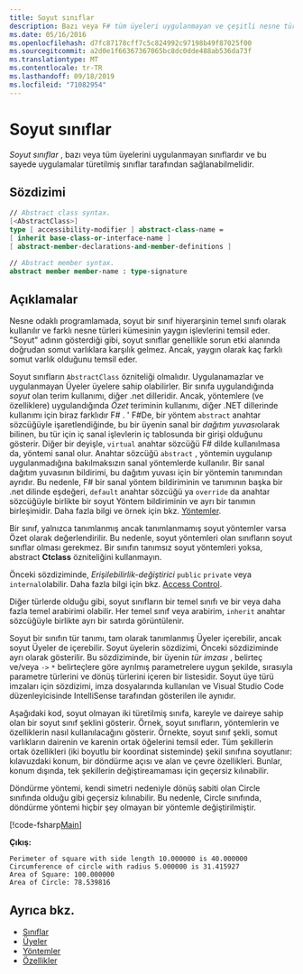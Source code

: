 ```yaml
---
title: Soyut sınıflar
description: Bazı veya F# tüm üyeleri uygulanmayan ve çeşitli nesne türleri kümesinin yaygın işlevlerini temsil eden soyut sınıflar hakkında bilgi edinin.
ms.date: 05/16/2016
ms.openlocfilehash: d7fc87178cff7c5c824992c97198b49f87025f00
ms.sourcegitcommit: a2d0e1f66367367065bc8dc0dde488ab536da73f
ms.translationtype: MT
ms.contentlocale: tr-TR
ms.lasthandoff: 09/18/2019
ms.locfileid: "71082954"
---
```

# <a name="abstract-classes"></a>Soyut sınıflar

*Soyut sınıflar* , bazı veya tüm üyelerini uygulanmayan sınıflardır ve bu sayede uygulamalar türetilmiş sınıflar tarafından sağlanabilmelidir.

## <a name="syntax"></a>Sözdizimi

```fsharp
// Abstract class syntax.
[<AbstractClass>]
type [ accessibility-modifier ] abstract-class-name =
[ inherit base-class-or-interface-name ]
[ abstract-member-declarations-and-member-definitions ]

// Abstract member syntax.
abstract member member-name : type-signature
```

## <a name="remarks"></a>Açıklamalar

Nesne odaklı programlamada, soyut bir sınıf hiyerarşinin temel sınıfı olarak kullanılır ve farklı nesne türleri kümesinin yaygın işlevlerini temsil eder. "Soyut" adının gösterdiği gibi, soyut sınıflar genellikle sorun etki alanında doğrudan somut varlıklara karşılık gelmez. Ancak, yaygın olarak kaç farklı somut varlık olduğunu temsil eder.

Soyut sınıfların `AbstractClass` özniteliği olmalıdır. Uygulanamazlar ve uygulanmayan Üyeler üyelere sahip olabilirler. Bir sınıfa uygulandığında *soyut* olan terim kullanımı, diğer .net dilleridir. Ancak, yöntemlere (ve özelliklere) uygulandığında *Özet* teriminin kullanımı, diğer .NET dillerinde kullanımı için biraz farklıdır F# . ' F#De, bir yöntem `abstract` anahtar sözcüğüyle işaretlendiğinde, bu bir üyenin sanal bir *dağıtım yuvası*olarak bilinen, bu tür için iç sanal işlevlerin iç tablosunda bir girişi olduğunu gösterir. Diğer bir deyişle, `virtual` anahtar sözcüğü F# dilde kullanılmasa da, yöntemi sanal olur. Anahtar sözcüğü `abstract` , yöntemin uygulanıp uygulanmadığına bakılmaksızın sanal yöntemlerde kullanılır. Bir sanal dağıtım yuvasının bildirimi, bu dağıtım yuvası için bir yöntemin tanımından ayrıdır. Bu nedenle, F# bir sanal yöntem bildiriminin ve tanımının başka bir .net dilinde eşdeğeri, `default` anahtar sözcüğü ya `override` da anahtar sözcüğüyle birlikte bir soyut Yöntem bildiriminin ve ayrı bir tanımın birleşimidir. Daha fazla bilgi ve örnek için bkz. [Yöntemler](./members/methods.md).

Bir sınıf, yalnızca tanımlanmış ancak tanımlanmamış soyut yöntemler varsa Özet olarak değerlendirilir. Bu nedenle, soyut yöntemleri olan sınıfların soyut sınıflar olması gerekmez. Bir sınıfın tanımsız soyut yöntemleri yoksa, abstract **Ctclass** özniteliğini kullanmayın.

Önceki sözdiziminde, *Erişilebilirlik-değiştirici* `public` `private` veya `internal`olabilir. Daha fazla bilgi için bkz. [Access Control](access-control.md).

Diğer türlerde olduğu gibi, soyut sınıfların bir temel sınıfı ve bir veya daha fazla temel arabirimi olabilir. Her temel sınıf veya arabirim, `inherit` anahtar sözcüğüyle birlikte ayrı bir satırda görüntülenir.

Soyut bir sınıfın tür tanımı, tam olarak tanımlanmış Üyeler içerebilir, ancak soyut Üyeler de içerebilir. Soyut üyelerin sözdizimi, Önceki sözdiziminde ayrı olarak gösterilir. Bu sözdiziminde, bir üyenin *tür imzası* , belirteç ve/veya `->` `*` belirteçlere göre ayrılmış parametrelere uygun şekilde, sırasıyla parametre türlerini ve dönüş türlerini içeren bir listesidir. Soyut üye türü imzaları için sözdizimi, imza dosyalarında kullanılan ve Visual Studio Code düzenleyicisinde IntelliSense tarafından gösterilen ile aynıdır.

Aşağıdaki kod, soyut olmayan iki türetilmiş sınıfa, kareyle ve daireye sahip olan bir soyut sınıf şeklini gösterir. Örnek, soyut sınıfların, yöntemlerin ve özelliklerin nasıl kullanılacağını gösterir. Örnekte, soyut sınıf şekli, somut varlıkların dairenin ve karenin ortak öğelerini temsil eder. Tüm şekillerin ortak özellikleri (iki boyutlu bir koordinat sisteminde) şekil sınıfına soyutlanır: kılavuzdaki konum, bir döndürme açısı ve alan ve çevre özellikleri. Bunlar, konum dışında, tek şekillerin değiştireamaması için geçersiz kılınabilir.

Döndürme yöntemi, kendi simetri nedeniyle dönüş sabiti olan Circle sınıfında olduğu gibi geçersiz kılınabilir. Bu nedenle, Circle sınıfında, döndürme yöntemi hiçbir şey olmayan bir yöntemle değiştirilmiştir.

[!code-fsharp[Main](~/samples/snippets/fsharp/lang-ref-1/snippet2901.fs)]

**Çıkış:**

```console
Perimeter of square with side length 10.000000 is 40.000000
Circumference of circle with radius 5.000000 is 31.415927
Area of Square: 100.000000
Area of Circle: 78.539816
```

## <a name="see-also"></a>Ayrıca bkz.

- [Sınıflar](classes.md)
- [Üyeler](./members/index.md)
- [Yöntemler](./members/methods.md)
- [Özellikler](./members/Properties.md)
